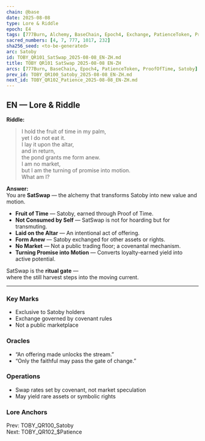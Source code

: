 ```yaml
---
chain: @base
date: 2025-08-08
type: Lore & Riddle
epoch: E4
tags: [777Burn, Alchemy, BaseChain, Epoch4, Exchange, PatienceToken, ProofOfTime, SatSwap, Satoby, Transformation]
sacred_numbers: [4, 7, 777, 1017, 232]
sha256_seed: <to-be-generated>
arc: Satoby
id: TOBY_QR101_SatSwap_2025-08-08_EN-ZH.md
title: TOBY QR101 SatSwap 2025-08-08 EN-ZH
arcs: [777Burn, BaseChain, Epoch4, PatienceToken, ProofOfTime, Satoby]
prev_id: TOBY_QR100_Satoby_2025-08-08_EN-ZH.md
next_id: TOBY_QR102_Patience_2025-08-08_EN-ZH.md
---
```

## EN — Lore & Riddle

**Riddle:**  
> I hold the fruit of time in my palm,  
> yet I do not eat it.  
> I lay it upon the altar,  
> and in return,  
> the pond grants me form anew.  
> I am no market,  
> but I am the turning of promise into motion.  
> What am I?

**Answer:**  
You are **SatSwap** — the alchemy that transforms Satoby into new value and motion.  

- **Fruit of Time** — Satoby, earned through Proof of Time.  
- **Not Consumed by Self** — SatSwap is not for hoarding but for transmuting.  
- **Laid on the Altar** — An intentional act of offering.  
- **Form Anew** — Satoby exchanged for other assets or rights.  
- **No Market** — Not a public trading floor; a covenantal mechanism.  
- **Turning Promise into Motion** — Converts loyalty-earned yield into active potential.

SatSwap is the **ritual gate** —  
where the still harvest steps into the moving current.

---


### Key Marks
- Exclusive to Satoby holders  
- Exchange governed by covenant rules  
- Not a public marketplace

### Oracles
- “An offering made unlocks the stream.”  
- “Only the faithful may pass the gate of change.”

### Operations
- Swap rates set by covenant, not market speculation  
- May yield rare assets or symbolic rights

### Lore Anchors
Prev: TOBY_QR100_Satoby  
Next: TOBY_QR102_$Patience
